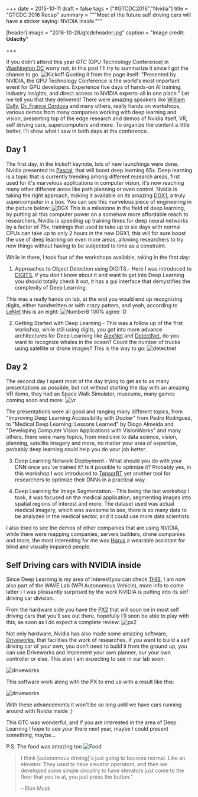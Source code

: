 +++
date = 2015-10-11
draft = false
tags = ["#GTCDC2016","Nvidia"]
title = "GTCDC 2016 Recap"
summary = """Most of the future self driving cars will have a sticker saying: NVIDIA Inside."""

[header]
image = "2016-10-28/gtcdcheader.jpg"
caption = "Image credit: **Udacity**"

+++

If you didn't attend this year *GTC* (GPU Technology Conference) in [Washington DC](http://dc.gputechconf.com/) worry not, in this post I'll try to summarize it since I got the chance to go.
![Kickoff](/img/2016-10-28/kickoff.jpg)
Quoting it from the page itself: "Presented by NVIDIA, the GPU Technology Conference is the world's most important event for GPU developers. Experience five days of hands-on AI training, industry insights, and direct access to NVIDIA experts-all in one place." Let me tell you that they delivered! There were amazing speakers like [William Dally](http://cva.stanford.edu/billd_webpage_new.html), [Dr. France Cordova](https://www.nsf.gov/mobile/staff/staff_bio.jsp?pers=24758&org=NSF&from_org) and many others, really hands on workshops, various demos from many companies working with deep learning and vision, presenting top of the edge research and demos of Nvidia itself, VR, self driving cars, supercomputers and more. To organize the content a little better, I'll show what I saw in both days at the conference.

## Day 1

The first day, in the kickoff keynote, lots of new launchings were done. Nvidia presented its [Pascal](https://www.nvidia.com/object/gpu-architecture.html), that will boost deep learning 65x. Deep learning is a topic that is currently trending among different research areas, first used for it's marvelous applications in computer vision, it's now reaching many other different areas like path planning or even control. Nvidia is taking the right approach, making it available on its amazing [DGX1](https://www.nvidia.com/object/deep-learning-system.html), a truly supercomputer in a box. You can see this marvelous piece of engineering in the picture below:
![DGX](/img/2016-10-28/dgx.jpg)
This is a milestone in the field of deep learning, by putting all this computer power on a somehow more affordable reach to researchers, Nvidia is speeding up training times for deep neural networks by a factor of 75x, trainings that used to take up to six days with normal CPUs can take up to only 2 hours in the new DGX1, this will for sure boost the use of deep learning on even more areas, allowing researchers to try new things without having to be subjected to time as a constraint.

While in there, I took four of the workshops available, taking in the first day:

1. 	Approaches to Object Detection using DIGITS.- Here I was introduced to [DIGITS](https://developer.nvidia.com/digits), if you don't know about it and want to get into Deep Learning you should totally check it out, it has a gui interface that demystifies the complexity of Deep Learning.

This was a really hands on lab, at the end you would end up recognizing digits, either handwritten or with crazy patters, and yeah, according to [LeNet](http://yann.lecun.com/exdb/lenet/) this is an eight: 
![Number8](/img/2016-10-28/number8.jpg)
100% agree :D

2. 	Getting Started with Deep Learning.- This was a follow up of the first workshop, while still using digits, you got into more advance architectures for Deep Learning like [AlexNet](https://papers.nips.cc/paper/4824-imagenet-classification-with-deep-convolutional-neural-networks.pdf) and [DetectNet](https://devblogs.nvidia.com/parallelforall/detectnet-deep-neural-network-object-detection-digits/), do you want to recognize whales in the ocean? Count the number of trucks using satellite or drone images? This is the way to go:
![detectnet](/img/2016-10-28/detectnet.jpeg)


## Day 2

The second day I spent most of the day trying to get as to as many presentations as possible, but not without starting the day with an amazing VR demo, they had an Space Walk Simulator, museums, many games coming soon and more:
![vr](/img/2016-10-28/vr.jpg)

The presentations were all good and ranging many different topics, from "Improving Deep Learning Accessibility with Docker" from Pedro Rodriguez, to "Medical Deep Learning: Lessons Learned" by Diogo Almeida and "Developing Computer Vision Applications with VisionWorks" and many others, there were many topics, from medicine to data science, vision, planning, satellite imagery and more, no matter your area of expertise, probably deep learning could help you do your job better.

3.	Deep Learning Network Deployment.- What should you do with your DNN once you've trained it? Is it possible to optimize it? Probably yes, in this workshop I was introduced to [TensorRT](https://developer.nvidia.com/tensorrt) yet another tool for researchers to optimize their DNNs in a practical way.

4.	Deep Learning for Image Segmentation.- This being the last workshop I took, it was focused on the medical application, segmenting images into spatial regions of interest and more. The dataset used was actual medical imagery, which was awesome to see, there is so many data to be analyzed in the medical sector, and it could use more data scientists.

I also tried to see the demos of other companies that are using NVIDIA, while there were mapping companies, servers builders, drone companies and more, the most interesting for me was [Horus](https://horus.tech/?l=en_us) a wearable​ assistant for ​blind​ ​and​ ​visually​ ​impaired​ ​people.


## Self Driving cars with NVIDIA inside

Since Deep Learning is my area of interest(you can check [THIS](https://www.bpinaya.com/posts/udacity-sdcnd/), I am now also part of the WAVE Lab (WPI Autonomous Vehicle), more info to come latter ) I was pleasantly surprised by the work NVIDIA is putting into its self driving car division.

From the hardware side you have the [PX2](https://www.nvidia.com/object/drive-px.html) that will soon be in most self driving cars that you'll see out there, hopefully I'll soon be able to play with this, as soon as I do expect a complete review:
![px2](/img/2016-10-28/px2.jpg)

Not only hardware, Nvidia has also made some amazing software, [Driveworks](https://www.nvidia.com/object/driveworks.html), that facilities the work of researches, if you want to build a self driving car of your own, you don't need to build it from the ground up, you can use Driveworks and implement your own planner, our your own controller or else. This also I am expecting to see in our lab soon:

![driveworks](/img/2016-10-28/driveworks.jpg)

This software work along with the PX to end up with a result like this:

![driveworks](/img/2016-10-28/driveworks.gif)

With these advancements it won't be so long until we have cars running around with Nvidia inside ;)

This GTC was wonderful, and if you are interested in the area of Deep Learning I hope to see your there next year, maybe I could present something, maybe...



P.S. The food was amazing too
![Food](/img/2016-10-28/food.jpg)
<blockquote class="pullquote">

  <p>I think [autonomous driving]'s just going to become normal. Like an elevator. They used to have elevator operators, and then we developed some simple circuitry to have elevators just come to the floor that you're at, you just press the button." </p>
 <p>– Elon Musk</p>
 
</blockquote>  